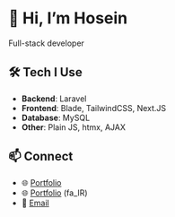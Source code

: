 # 👋 Hi, I’m Hosein  

Full-stack developer  

## 🛠️ Tech I Use
- **Backend**: Laravel  
- **Frontend**: Blade, TailwindCSS, Next.JS  
- **Database**: MySQL  
- **Other**: Plain JS, htmx, AJAX  

## 📫 Connect
- 🌐 [Portfolio](https://hetbo.net)  
- 🌐 [Portfolio](https://hetbo.net/intro) (fa_IR)  
- 💼 [Email](mailto:hetbo98@yahoo.com)  
